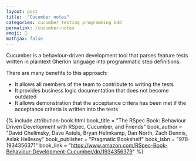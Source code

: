 ```yaml
---
layout: post
title:  "Cucumber notes"
categories: cucumber testing programming bdd
permalink: /cucumber-notes
emoji: 🥒
mathjax: false
---
```


Cucumber is a behaviour-driven development tool that parses feature tests written in plaintext Gherkin language into programmatic step definitions.

There are many benefits to this approach:
- It allows all members of the team to contribute to writing the tests
- It provides business logic documentation that does not become outdated
- It allows demonstration that the acceptance critera has been met if the acceptance criteria is written into the tests

{% include attribution-book.html
  book_title = "The RSpec Book: Behaviour Driven Development with RSpec, Cucumber, and Friends"
  book_author = "David Chelimsky, Dave Astels, Bryan Helmkamp, Dan North, Zach Dennis, Aslak Hellesoy"
  book_publisher = "Pragmatic Bookshelf"
  book_isbn = "978-1934356371"
  book_link = "https://www.amazon.com/RSpec-Book-Behaviour-Development-Cucumber/dp/1934356379"
%}